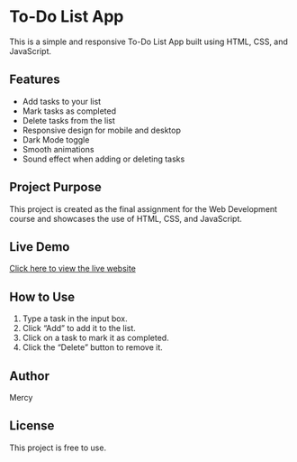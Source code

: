 # To-Do List App

This is a simple and responsive To-Do List App built using HTML, CSS, and JavaScript.

## Features
- Add tasks to your list
- Mark tasks as completed
- Delete tasks from the list
- Responsive design for mobile and desktop
- Dark Mode toggle
- Smooth animations
- Sound effect when adding or deleting tasks

## Project Purpose
This project is created as the final assignment for the Web Development course and showcases the use of HTML, CSS, and JavaScript.

## Live Demo
[Click here to view the live website](https://github.com/mercymkjy/ToDo-List-App.git)

## How to Use
1. Type a task in the input box.
2. Click “Add” to add it to the list.
3. Click on a task to mark it as completed.
4. Click the “Delete” button to remove it.

## Author
Mercy

## License
This project is free to use.
